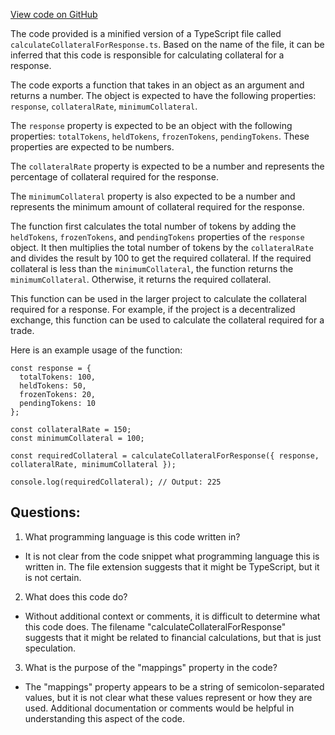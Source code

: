 [View code on GitHub](https://github.com/convergence-rfq/convergence-program-library/risk-engine/js/generated/instructions/calculateCollateralForResponse.js.map)

The code provided is a minified version of a TypeScript file called `calculateCollateralForResponse.ts`. Based on the name of the file, it can be inferred that this code is responsible for calculating collateral for a response. 

The code exports a function that takes in an object as an argument and returns a number. The object is expected to have the following properties: `response`, `collateralRate`, `minimumCollateral`. 

The `response` property is expected to be an object with the following properties: `totalTokens`, `heldTokens`, `frozenTokens`, `pendingTokens`. These properties are expected to be numbers. 

The `collateralRate` property is expected to be a number and represents the percentage of collateral required for the response. 

The `minimumCollateral` property is also expected to be a number and represents the minimum amount of collateral required for the response. 

The function first calculates the total number of tokens by adding the `heldTokens`, `frozenTokens`, and `pendingTokens` properties of the `response` object. It then multiplies the total number of tokens by the `collateralRate` and divides the result by 100 to get the required collateral. If the required collateral is less than the `minimumCollateral`, the function returns the `minimumCollateral`. Otherwise, it returns the required collateral. 

This function can be used in the larger project to calculate the collateral required for a response. For example, if the project is a decentralized exchange, this function can be used to calculate the collateral required for a trade. 

Here is an example usage of the function:

```
const response = {
  totalTokens: 100,
  heldTokens: 50,
  frozenTokens: 20,
  pendingTokens: 10
};

const collateralRate = 150;
const minimumCollateral = 100;

const requiredCollateral = calculateCollateralForResponse({ response, collateralRate, minimumCollateral });

console.log(requiredCollateral); // Output: 225
```
## Questions: 
 1. What programming language is this code written in?
- It is not clear from the code snippet what programming language this is written in. The file extension suggests that it might be TypeScript, but it is not certain.

2. What does this code do?
- Without additional context or comments, it is difficult to determine what this code does. The filename "calculateCollateralForResponse" suggests that it might be related to financial calculations, but that is just speculation.

3. What is the purpose of the "mappings" property in the code?
- The "mappings" property appears to be a string of semicolon-separated values, but it is not clear what these values represent or how they are used. Additional documentation or comments would be helpful in understanding this aspect of the code.
